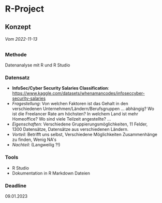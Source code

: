 # R-Project

## Konzept
###### Vom 2022-11-13

### Methode 
Datenanalyse  mit R und R Studio

### Datensatz

- **InfoSec/Cyber Security Salaries Classification**: https://www.kaggle.com/datasets/whenamancodes/infoseccyber-security-salaries 
- *Fragestellung*: Von welchen Faktoren ist das Gehalt in den verschiedenen Unternehmen/Ländern/Berufsgruppen ... abhängig?
 Wo ist die Freelancer Rate am höchsten?
 In welchem Land ist mehr Homeoffice?
 Wo sind viele Teilzeit angestellte?
 ...
- *Eigenschaften*: Verschiedene Gruppierungsmöglichkeiten, 11 Felder, 1300 Datensätze, Datensätze aus verschiedenen Ländern.
- *Vorteil*: Betrifft uns selbst, Verschiedene Möglichkeiten Zusammenhänge zu finden, Wenig NA's
- *Nachteil*: (Langweilig ?!)

### Tools 
- R Studio 
- Dokumentation in R Markdown Dateien

### Deadline
09.01.2023